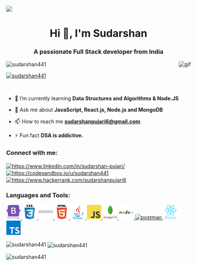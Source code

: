 ![](https://camo.githubusercontent.com/4fa9a5bdefafee7e59ad2086429306dfc0c902d0db4d2d1fdfb534b1767d9f62/68747470733a2f2f646576656c6f706572732e67697068792e636f6d2f6272616e63682f6d61737465722f7374617469632f6170692d35313264333663303936363236383237313731303861333862626235633537642e676966)
<h1 align="center">Hi 👋, I'm Sudarshan</h1>
<h3 align="center">A passionate Full Stack developer from India</h3>
<img alt="gif" align="right" src="https://camo.githubusercontent.com/d74207732a94fdef9a08d7dfd287e411633409dca4100df04f7271f16c47b51d/68747470733a2f2f63646e2e6472696262626c652e636f6d2f75736572732f313839343432302f73637265656e73686f74732f31343033323032312f6d656469612f61383566363337663165623463643565666464333037663937363034373261312e676966"  />

<p align="left"> <img src="https://komarev.com/ghpvc/?username=sudarshan441&label=Profile%20views&color=0e75b6&style=flat" alt="sudarshan441" /> </p>

<p align="left"> <a href="https://github.com/ryo-ma/github-profile-trophy"><img src="https://github-profile-trophy.vercel.app/?username=sudarshan441" alt="sudarshan441" /></a> </p>

<p align="left"> <a href="https://twitter.com/" target="blank"><img src="https://img.shields.io/twitter/follow/?logo=twitter&style=for-the-badge" alt="" /></a> </p>

- 🌱 I’m currently learning **Data Structures and Algorithms & Node.JS**

- 💬 Ask me about **JavaScript, React.js, Node.js and MongoDB**

- 📫 How to reach me **sudarshanpujari6@gmail.com**

- ⚡ Fun fact **DSA is addictive.**

<h3 align="left">Connect with me:</h3>
<p align="left">
<a href="https://linkedin.com/in/https://www.linkedin.com/in/sudarshan-pujari/" target="blank"><img align="center" src="https://raw.githubusercontent.com/rahuldkjain/github-profile-readme-generator/master/src/images/icons/Social/linked-in-alt.svg" alt="https://www.linkedin.com/in/sudarshan-pujari/" height="30" width="40" /></a>
<a href="https://codesandbox.com/https://codesandbox.io/u/sudarshan441" target="blank"><img align="center" src="https://raw.githubusercontent.com/rahuldkjain/github-profile-readme-generator/master/src/images/icons/Social/codesandbox.svg" alt="https://codesandbox.io/u/sudarshan441" height="30" width="40" /></a>
<a href="https://www.hackerrank.com/https://www.hackerrank.com/sudarshanpujari6" target="blank"><img align="center" src="https://raw.githubusercontent.com/rahuldkjain/github-profile-readme-generator/master/src/images/icons/Social/hackerrank.svg" alt="https://www.hackerrank.com/sudarshanpujari6" height="30" width="40" /></a>
</p>

<h3 align="left">Languages and Tools:</h3>
<p align="left"> <a href="https://getbootstrap.com" target="_blank" rel="noreferrer"> <img src="https://raw.githubusercontent.com/devicons/devicon/master/icons/bootstrap/bootstrap-plain-wordmark.svg" alt="bootstrap" width="40" height="40"/> </a> <a href="https://www.w3schools.com/css/" target="_blank" rel="noreferrer"> <img src="https://raw.githubusercontent.com/devicons/devicon/master/icons/css3/css3-original-wordmark.svg" alt="css3" width="40" height="40"/> </a> <a href="https://expressjs.com" target="_blank" rel="noreferrer"> <img src="https://raw.githubusercontent.com/devicons/devicon/master/icons/express/express-original-wordmark.svg" alt="express" width="40" height="40"/> </a> <a href="https://www.w3.org/html/" target="_blank" rel="noreferrer"> <img src="https://raw.githubusercontent.com/devicons/devicon/master/icons/html5/html5-original-wordmark.svg" alt="html5" width="40" height="40"/> </a> <a href="https://www.java.com" target="_blank" rel="noreferrer"> <img src="https://raw.githubusercontent.com/devicons/devicon/master/icons/java/java-original.svg" alt="java" width="40" height="40"/> </a> <a href="https://developer.mozilla.org/en-US/docs/Web/JavaScript" target="_blank" rel="noreferrer"> <img src="https://raw.githubusercontent.com/devicons/devicon/master/icons/javascript/javascript-original.svg" alt="javascript" width="40" height="40"/> </a> <a href="https://www.mongodb.com/" target="_blank" rel="noreferrer"> <img src="https://raw.githubusercontent.com/devicons/devicon/master/icons/mongodb/mongodb-original-wordmark.svg" alt="mongodb" width="40" height="40"/> </a> <a href="https://nodejs.org" target="_blank" rel="noreferrer"> <img src="https://raw.githubusercontent.com/devicons/devicon/master/icons/nodejs/nodejs-original-wordmark.svg" alt="nodejs" width="40" height="40"/> </a> <a href="https://postman.com" target="_blank" rel="noreferrer"> <img src="https://www.vectorlogo.zone/logos/getpostman/getpostman-icon.svg" alt="postman" width="40" height="40"/> </a> <a href="https://reactjs.org/" target="_blank" rel="noreferrer"> <img src="https://raw.githubusercontent.com/devicons/devicon/master/icons/react/react-original-wordmark.svg" alt="react" width="40" height="40"/> </a> <a href="https://www.typescriptlang.org/" target="_blank" rel="noreferrer"> <img src="https://raw.githubusercontent.com/devicons/devicon/master/icons/typescript/typescript-original.svg" alt="typescript" width="40" height="40"/> </a> </p>

<p><img align="left" src="https://github-readme-stats.vercel.app/api/top-langs?username=sudarshan441&show_icons=true&locale=en&layout=compact" alt="sudarshan441" /></p>

<p>&nbsp;<img align="center" src="https://github-readme-stats.vercel.app/api?username=sudarshan441&show_icons=true&locale=en" alt="sudarshan441" /></p>

<p><img align="center" src="https://github-readme-streak-stats.herokuapp.com/?user=sudarshan441&" alt="sudarshan441" /></p>
